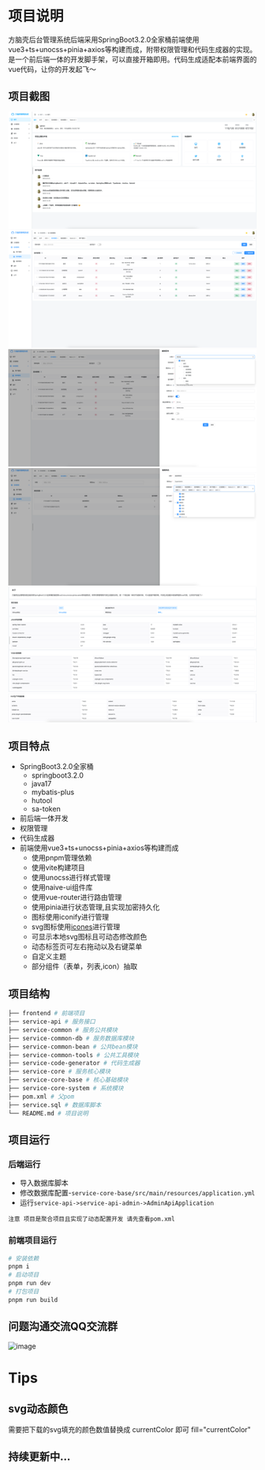 # 项目说明

方脑壳后台管理系统后端采用SpringBoot3.2.0全家桶前端使用vue3+ts+unocss+pinia+axios等构建而成，附带权限管理和代码生成器的实现。是一个前后端一体的开发脚手架，可以直接开箱即用。代码生成适配本前端界面的vue代码，让你的开发起飞～

## 项目截图

![img_3.png](doc%2Fimage%2Fimg_3.png)
![img.png](doc%2Fimage%2Fimg.png)
![img_1.png](doc%2Fimage%2Fimg_1.png)
![img_2.png](doc%2Fimage%2Fimg_2.png)
![img_4.png](doc%2Fimage%2Fimg_4.png)
![img_5.png](doc%2Fimage%2Fimg_5.png)

## 项目特点

- SpringBoot3.2.0全家桶
    - springboot3.2.0
    - java17
    - mybatis-plus
    - hutool
    - sa-token
- 前后端一体开发
- 权限管理
- 代码生成器
- 前端使用vue3+ts+unocss+pinia+axios等构建而成
    - 使用pnpm管理依赖
    - 使用vite构建项目
    - 使用unocss进行样式管理
    - 使用naive-ui组件库
    - 使用vue-router进行路由管理
    - 使用pinia进行状态管理,且实现加密持久化
    - 图标使用iconify进行管理
    - svg图标使用[icones](https://icones.js.org/collection/all)进行管理
    - 可显示本地svg图标且可动态修改颜色
    - 动态标签页可左右拖动以及右键菜单
    - 自定义主题
    - 部分组件（表单，列表,icon）抽取

## 项目结构

```bash
├── frontend # 前端项目
├── service-api # 服务接口
├── service-common # 服务公共模块
├── service-common-db # 服务数据库模块
├── service-common-bean # 公共bean模块
├── service-common-tools # 公共工具模块
├── service-code-generator # 代码生成器
├── service-core # 服务核心模块
├── service-core-base # 核心基础模块
├── service-core-system # 系统模块
├── pom.xml # 父pom
├── service.sql # 数据库脚本
└── README.md # 项目说明
```

## 项目运行

### 后端运行

- 导入数据库脚本
- 修改数据库配置-`service-core-base/src/main/resources/application.yml`
- 运行`service-api->service-api-admin->AdminApiApplication`

```
注意 项目是聚合项目且实现了动态配置开发 请先查看pom.xml
```

### 前端项目运行

```bash
# 安装依赖
pnpm i
# 启动项目
pnpm run dev
# 打包项目
pnpm run build
```

## 问题沟通交流QQ交流群
![image](https://github.com/EnigmaGuest/fnk-server/assets/26734130/68f3c27e-c447-4a3b-b9c1-4f5d2dda8267)

# Tips

## svg动态颜色

需要把下载的svg填充的颜色数值替换成 currentColor 即可 fill="currentColor"

## 持续更新中...
